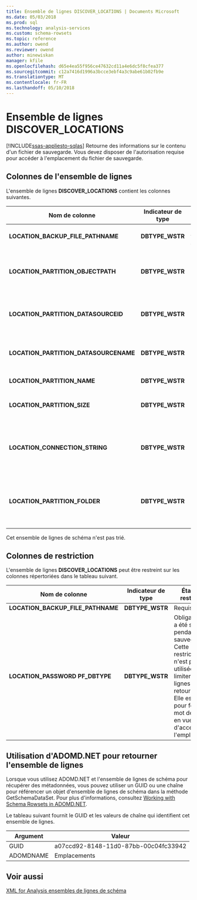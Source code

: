 ```yaml
---
title: Ensemble de lignes DISCOVER_LOCATIONS | Documents Microsoft
ms.date: 05/03/2018
ms.prod: sql
ms.technology: analysis-services
ms.custom: schema-rowsets
ms.topic: reference
ms.author: owend
ms.reviewer: owend
author: minewiskan
manager: kfile
ms.openlocfilehash: d65e4ea55f956ce47632cd11a4e6dc5f8cfea377
ms.sourcegitcommit: c12a7416d1996a3bcce3ebf4a3c9abe61b02fb9e
ms.translationtype: MT
ms.contentlocale: fr-FR
ms.lasthandoff: 05/10/2018
---
```

# <a name="discoverlocations-rowset"></a>Ensemble de lignes DISCOVER_LOCATIONS
[!INCLUDE[ssas-appliesto-sqlas](../../../includes/ssas-appliesto-sqlas.md)]
  Retourne des informations sur le contenu d'un fichier de sauvegarde. Vous devez disposer de l'autorisation requise pour accéder à l'emplacement du fichier de sauvegarde.  
  
## <a name="rowset-columns"></a>Colonnes de l'ensemble de lignes  
 L'ensemble de lignes **DISCOVER_LOCATIONS** contient les colonnes suivantes.  
  
|Nom de colonne|Indicateur de type|Restriction| Description|  
|-----------------|--------------------|-----------------|-----------------|  
|**LOCATION_BACKUP_FILE_PATHNAME**|**DBTYPE_WSTR**|Obligatoire, voir ci-dessous.|Emplacement du fichier de sauvegarde.|  
|**LOCATION_PARTITION_OBJECTPATH**|**DBTYPE_WSTR**||Chemin d'accès à la partition en fonction du dossier de données.|  
|**LOCATION_PARTITION_DATASOURCEID**|**DBTYPE_WSTR**||ID de source de données utilisé pour le traitement de la partition.|  
|**LOCATION_PARTITION_DATASOURCENAME**|**DBTYPE_WSTR**||Nom de la source de données utilisée pour le traitement.|  
|**LOCATION_PARTITION_NAME**|**DBTYPE_WSTR**||Nom de la partition.|  
|**LOCATION_PARTITION_SIZE**|**DBTYPE_WSTR**||Taille approximative de la partition.|  
|**LOCATION_CONNECTION_STRING**|**DBTYPE_WSTR**||Chaîne de connexion pour la source de données utilisée dans le traitement.|  
|**LOCATION_PARTITION_FOLDER**|**DBTYPE_WSTR**||Emplacement d'origine de cette partition lorsque le fichier de sauvegarde a été généré.|  
  
 Cet ensemble de lignes de schéma n'est pas trié.  
  
## <a name="restriction-columns"></a>Colonnes de restriction  
 L'ensemble de lignes **DISCOVER_LOCATIONS** peut être restreint sur les colonnes répertoriées dans le tableau suivant.  
  
|Nom de colonne|Indicateur de type|État de la restriction|  
|-----------------|--------------------|-----------------------|  
|**LOCATION_BACKUP_FILE_PATHNAME**|**DBTYPE_WSTR**|Requis|  
|**LOCATION_PASSWORD PF_DBTYPE**|**DBTYPE_WSTR**|Obligatoire s'il a été spécifié pendant la sauvegarde. Cette restriction n'est pas utilisée pour limiter les lignes retournées. Elle est utilisée pour fournir le mot de passe en vue d'accéder à l'emplacement.|  
  
## <a name="using-adomdnet-to-return-the-rowset"></a>Utilisation d'ADOMD.NET pour retourner l'ensemble de lignes  
 Lorsque vous utilisez ADOMD.NET et l'ensemble de lignes de schéma pour récupérer des métadonnées, vous pouvez utiliser un GUID ou une chaîne pour référencer un objet d'ensemble de lignes de schéma dans la méthode GetSchemaDataSet. Pour plus d'informations, consultez [Working with Schema Rowsets in ADOMD.NET](../../../analysis-services/multidimensional-models-adomd-net-client/retrieving-metadata-working-with-schema-rowsets.md).  
  
 Le tableau suivant fournit le GUID et les valeurs de chaîne qui identifient cet ensemble de lignes.  
  
|Argument|Valeur|  
|--------------|-----------|  
|GUID|a07ccd92-8148-11d0-87bb-00c04fc33942|  
|ADOMDNAME|Emplacements|  
  
## <a name="see-also"></a>Voir aussi  
 [XML for Analysis ensembles de lignes de schéma](../../../analysis-services/schema-rowsets/xml/xml-for-analysis-schema-rowsets.md)  
  
  
